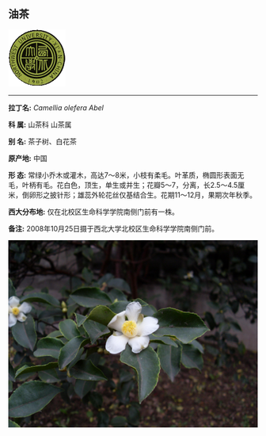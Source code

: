 ## 油茶

![西北大学校园网络植物志](../JPG/nwu.gif)

---

**拉丁名:**  _Camellia olefera Abel_

**科 属:** 山茶科 山茶属

**别 名:** 茶子树、白花茶

**原产地:** 中国

**形  态:** 常绿小乔木或灌木，高达7～8米，小枝有柔毛。叶革质，椭圆形表面无毛，叶柄有毛。花白色，顶生，单生或并生；花瓣5～7，分离，长2.5～4.5厘米，倒卵形之披针形；雄蕊外轮花丝仅基结合生。花期11～12月，果期次年秋季。

**西大分布地:** 仅在北校区生命科学学院南侧门前有一株。

**备注:** 2008年10月25日摄于西北大学北校区生命科学学院南侧门前。　

![油茶](../JPG/油茶.JPG) 


